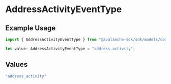 # AddressActivityEventType

## Example Usage

```typescript
import { AddressActivityEventType } from "@avalanche-sdk/sdk/models/components";

let value: AddressActivityEventType = "address_activity";
```

## Values

```typescript
"address_activity"
```